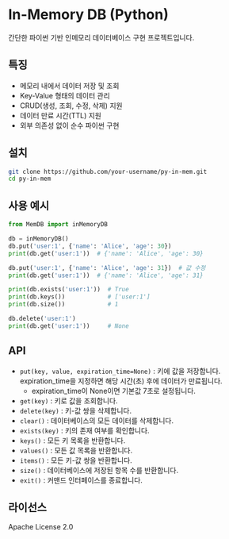 # In-Memory DB (Python)

간단한 파이썬 기반 인메모리 데이터베이스 구현 프로젝트입니다.

## 특징

- 메모리 내에서 데이터 저장 및 조회
- Key-Value 형태의 데이터 관리
- CRUD(생성, 조회, 수정, 삭제) 지원
- 데이터 만료 시간(TTL) 지원
- 외부 의존성 없이 순수 파이썬 구현

## 설치

```bash
git clone https://github.com/your-username/py-in-mem.git
cd py-in-mem
```

## 사용 예시

```python
from MemDB import inMemoryDB

db = inMemoryDB()
db.put('user:1', {'name': 'Alice', 'age': 30})
print(db.get('user:1'))  # {'name': 'Alice', 'age': 30}

db.put('user:1', {'name': 'Alice', 'age': 31})  # 값 수정
print(db.get('user:1'))  # {'name': 'Alice', 'age': 31}

print(db.exists('user:1'))  # True
print(db.keys())            # ['user:1']
print(db.size())            # 1

db.delete('user:1')
print(db.get('user:1'))     # None
```

## API

- `put(key, value, expiration_time=None)` : 키에 값을 저장합니다. expiration_time을 지정하면 해당 시간(초) 후에 데이터가 만료됩니다. 
  - expiration_time이 None이면 기본값 7초로 설정됩니다.
- `get(key)` : 키로 값을 조회합니다.
- `delete(key)` : 키-값 쌍을 삭제합니다.
- `clear()` : 데이터베이스의 모든 데이터를 삭제합니다.
- `exists(key)` : 키의 존재 여부를 확인합니다.
- `keys()` : 모든 키 목록을 반환합니다.
- `values()` : 모든 값 목록을 반환합니다.
- `items()` : 모든 키-값 쌍을 반환합니다.
- `size()` : 데이터베이스에 저장된 항목 수를 반환합니다.
- `exit()` : 커맨드 인터페이스를 종료합니다.

## 라이선스

Apache License 2.0
